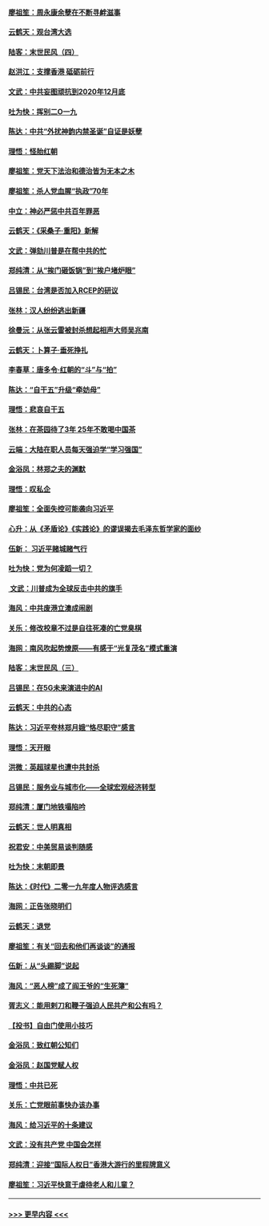 #### [廖祖笙：周永康余孽在不断寻衅滋事](../pages/nsc993/n11751013.md?t=12290311) 
#### [云鹤天：观台湾大选](../pages/nsc993/n11751007.md?t=12290311) 
#### [陆客：末世民风（四）](../pages/nsc993/n11749203.md?t=12290311) 
#### [赵洪江：支撑香港 砥砺前行](../pages/nsc993/n11748482.md?t=12290311) 
#### [文武：中共妄图顽抗到2020年12月底](../pages/nsc993/n11748446.md?t=12290311) 
#### [吐为快：挥别二O一九](../pages/nsc993/n11748411.md?t=12290311) 
#### [陈达：中共“外扰神韵内禁圣诞”自证是妖孽](../pages/nsc993/n11748226.md?t=12290311) 
#### [理悟：怪胎红朝](../pages/nsc993/n11748206.md?t=12290311) 
#### [廖祖笙：党天下法治和德治皆为无本之木](../pages/nsc993/n11748135.md?t=12290311) 
#### [廖祖笙：杀人党血腥“执政”70年](../pages/nsc993/n11745144.md?t=12290311) 
#### [中立：神必严惩中共百年罪恶](../pages/nsc993/n11744970.md?t=12290311) 
#### [云鹤天：《采桑子‧重阳》新解](../pages/nsc993/n11744948.md?t=12290311) 
#### [文武：弹劾川普是在帮中共的忙](../pages/nsc993/n11744758.md?t=12290311) 
#### [郑纯清：从“挨门砸饭锅”到“挨户堵炉眼”](../pages/nsc993/n11744745.md?t=12290311) 
#### [吕锡民：台湾是否加入RCEP的研议](../pages/nsc993/n11744701.md?t=12290311) 
#### [张林：汉人纷纷逃出新疆](../pages/nsc993/n11743530.md?t=12290311) 
#### [徐曼沅：从张云雷被封杀想起相声大师吴兆南](../pages/nsc993/n11741816.md?t=12290311) 
#### [云鹤天：卜算子‧垂死挣扎](../pages/nsc993/n11739956.md?t=12290311) 
#### [李春草：唐多令‧红朝的“斗”与“拍”](../pages/nsc993/n11739830.md?t=12290311) 
#### [陈达：“自干五”升级“牵妨母”](../pages/nsc993/n11739724.md?t=12290311) 
#### [理悟：悲哀自干五](../pages/nsc993/n11739547.md?t=12290311) 
#### [张林：在茶园待了3年 25年不敢喝中国茶](../pages/nsc993/n11739240.md?t=12290311) 
#### [云端：大陆在职人员每天强迫学“学习强国”](../pages/nsc993/n11738735.md?t=12290311) 
#### [金浴凤：林郑之夫的渊默](../pages/nsc993/n11737735.md?t=12290311) 
#### [理悟：叹私企](../pages/nsc993/n11737715.md?t=12290311) 
#### [廖祖笙：全面失控可能袭向习近平](../pages/nsc993/n11737704.md?t=12290311) 
#### [心升：从《矛盾论》《实践论》的谬误揭去毛泽东哲学家的面纱](../pages/nsc993/n11736962.md?t=12290311) 
#### [伍新： 习近平赌城赌气行](../pages/nsc993/n11736929.md?t=12290311) 
#### [吐为快：党为何凌蹈一切？](../pages/nsc993/n11736915.md?t=12290311) 
#### [ 文武：川普成为全球反击中共的旗手](../pages/nsc993/n11736882.md?t=12290311) 
#### [海风：中共废港立澳成闹剧](../pages/nsc993/n11735857.md?t=12290311) 
#### [关乐：修改校章不过是自往死凑的亡党臭棋](../pages/nsc993/n11735097.md?t=12290311) 
#### [海网：南风吹起势燎原——有感于“光复茂名”模式重演](../pages/nsc993/n11732308.md?t=12290311) 
#### [陆客：末世民风（三）](../pages/nsc993/n11732211.md?t=12290311) 
#### [吕锡民：在5G未来演进中的AI](../pages/nsc993/n11730010.md?t=12290311) 
#### [云鹤天：中共的心态](../pages/nsc993/n11729906.md?t=12290311) 
#### [陈达：习近平夸林郑月娥“恪尽职守”感言](../pages/nsc993/n11729881.md?t=12290311) 
#### [理悟：天开眼](../pages/nsc993/n11729699.md?t=12290311) 
#### [洪微：英超球星也遭中共封杀](../pages/nsc993/n11727243.md?t=12290311) 
#### [吕锡民：服务业与城市化——全球宏观经济转型](../pages/nsc993/n11725845.md?t=12290311) 
#### [郑纯清：厦门地铁塌陷吟](../pages/nsc993/n11725813.md?t=12290311) 
#### [云鹤天：世人明真相](../pages/nsc993/n11725621.md?t=12290311) 
#### [祝君安：中美贸易谈判随感](../pages/nsc993/n11725609.md?t=12290311) 
#### [吐为快：末朝即景](../pages/nsc993/n11723365.md?t=12290311) 
#### [陈达：《时代》二零一九年度人物评选感言](../pages/nsc993/n11723337.md?t=12290311) 
#### [海网：正告张晓明们](../pages/nsc993/n11723228.md?t=12290311) 
#### [云鹤天：退党](../pages/nsc993/n11723056.md?t=12290311) 
#### [廖祖笙：有关“回去和他们再谈谈”的通报](../pages/nsc993/n11722442.md?t=12290311) 
#### [伍新：从“头踢脚”说起](../pages/nsc993/n11722429.md?t=12290311) 
#### [海风：“恶人榜”成了阎王爷的“生死簿”](../pages/nsc993/n11722272.md?t=12290311) 
#### [胥志义：能用剌刀和鞭子强迫人民共产和公有吗？](../pages/nsc993/n11720569.md?t=12290311) 
#### [【投书】自由门使用小技巧](../pages/nsc993/n11720180.md?t=12290311) 
#### [金浴凤：致红朝公知们](../pages/nsc993/n11720563.md?t=12290311) 
#### [金浴凤：赵国党赋人权](../pages/nsc993/n11720533.md?t=12290311) 
#### [理悟：中共已死](../pages/nsc993/n11720233.md?t=12290311) 
#### [关乐：亡党眼前事快办该办事](../pages/nsc993/n11719160.md?t=12290311) 
#### [海风：给习近平的十条建议](../pages/nsc993/n11717616.md?t=12290311) 
#### [文武：没有共产党 中国会怎样](../pages/nsc993/n11717584.md?t=12290311) 
#### [郑纯清：迎接“国际人权日”香港大游行的里程牌意义](../pages/nsc993/n11717417.md?t=12290311) 
#### [廖祖笙：习近平快意于虐待老人和儿童？](../pages/nsc993/n11715313.md?t=12290311) 

----
#### [ >>> 更早内容 <<< ](../indexes/nsc993-earlier.md)
